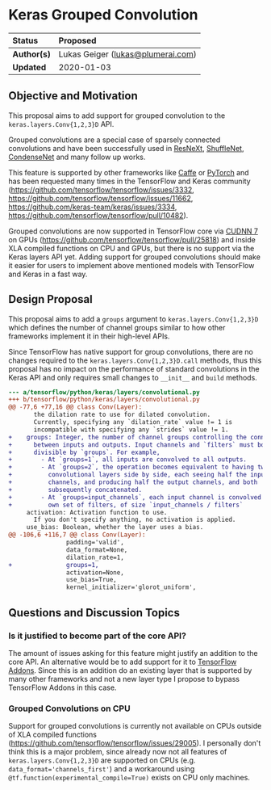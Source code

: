 # Keras Grouped Convolution

| Status        | Proposed                          |
| :------------ | :-------------------------------- |
| **Author(s)** | Lukas Geiger (lukas@plumerai.com) |
| **Updated**   | 2020-01-03                        |

## Objective and Motivation

This proposal aims to add support for grouped convolution to the `keras.layers.Conv{1,2,3}D` API.

Grouped convolutions are a special case of sparsely connected convolutions and have been successfully used in [ResNeXt](https://arxiv.org/pdf/1611.05431.pdf), [ShuffleNet](https://arxiv.org/pdf/1707.01083.pdf), [CondenseNet](https://arxiv.org/pdf/1711.09224.pdf) and many follow up works.

This feature is supported by other frameworks like [Caffe](http://caffe.berkeleyvision.org/tutorial/layers/convolution.html) or [PyTorch](https://pytorch.org/docs/stable/nn.html?highlight=conv2d#torch.nn.Conv2d) and has been requested many times in the TensorFlow and Keras community (https://github.com/tensorflow/tensorflow/issues/3332, https://github.com/tensorflow/tensorflow/issues/11662, https://github.com/keras-team/keras/issues/3334, https://github.com/tensorflow/tensorflow/pull/10482).

Grouped convolutions are now supported in TensorFlow core via [CUDNN 7](https://developer.nvidia.com/cudnn) on GPUs (https://github.com/tensorflow/tensorflow/pull/25818) and inside XLA compiled functions on CPU and GPUs, but there is no support via the Keras layers API yet. Adding support for grouped convolutions should make it easier for users to implement above mentioned models with TensorFlow and Keras in a fast way.

## Design Proposal

This proposal aims to add a `groups` argument to `keras.layers.Conv{1,2,3}D` which defines the number of channel groups similar to how other frameworks implement it in their high-level APIs.

Since TensorFlow has native support for group convolutions, there are no changes required to the `keras.layers.Conv{1,2,3}D.call` methods, thus this proposal has no impact on the performance of standard convolutions in the Keras API and only requires small changes to `__init__` and `build` methods.

```diff
--- a/tensorflow/python/keras/layers/convolutional.py
+++ b/tensorflow/python/keras/layers/convolutional.py
@@ -77,6 +77,16 @@ class Conv(Layer):
       the dilation rate to use for dilated convolution.
       Currently, specifying any `dilation_rate` value != 1 is
       incompatible with specifying any `strides` value != 1.
+    groups: Integer, the number of channel groups controlling the connections
+      between inputs and outputs. Input channels and `filters` must both be
+      divisible by `groups`. For example,
+        - At `groups=1`, all inputs are convolved to all outputs.
+        - At `groups=2`, the operation becomes equivalent to having two
+          convolutional layers side by side, each seeing half the input
+          channels, and producing half the output channels, and both
+          subsequently concatenated.
+        - At `groups=input_channels`, each input channel is convolved with its
+          own set of filters, of size `input_channels / filters`
     activation: Activation function to use.
       If you don't specify anything, no activation is applied.
     use_bias: Boolean, whether the layer uses a bias.
@@ -106,6 +116,7 @@ class Conv(Layer):
                padding='valid',
                data_format=None,
                dilation_rate=1,
+               groups=1,
                activation=None,
                use_bias=True,
                kernel_initializer='glorot_uniform',
```

## Questions and Discussion Topics

### Is it justified to become part of the core API?

The amount of issues asking for this feature might justify an addition to the core API. An alternative would be to add support for it to [TensorFlow Addons](https://github.com/tensorflow/addons). Since this is an addition do an existing layer that is supported by many other frameworks and not a new layer type I propose to bypass TensorFlow Addons in this case.

### Grouped Convolutions on CPU

Support for grouped convolutions is currently not available on CPUs outside of XLA compiled functions (https://github.com/tensorflow/tensorflow/issues/29005). I personally don't think this is a major problem, since already now not all features of `keras.layers.Conv{1,2,3}D` are supported on CPUs (e.g. `data_format='channels_first'`) and a workaround using `@tf.function(experimental_compile=True)` exists on CPU only machines.
